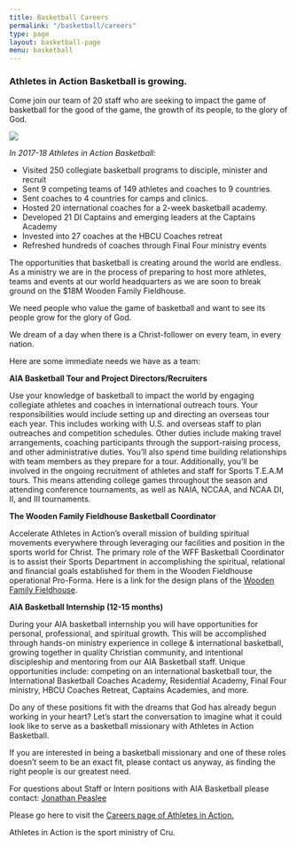 ```yaml
---
title: Basketball Careers
permalink: "/basketball/careers"
type: page
layout: basketball-page
menu: basketball
---
```

### Athletes in Action Basketball is growing.

Come join our team of 20 staff who are seeking to impact the game of basketball for the good of the game, the growth of its people, to the glory of God. 

<img class="col-md-6 pull-right" src="/uploads/basketball/IMG_5212.jpeg" />

*In 2017-18 Athletes in Action Basketball:*

* Visited 250 collegiate basketball programs to disciple, minister and recruit
* Sent 9 competing teams of 149 athletes and coaches to 9 countries.
* Sent coaches to 4 countries for camps and clinics. 
* Hosted 20 international coaches for a 2-week basketball academy. 
* Developed 21 DI Captains and emerging leaders at the Captains Academy
* Invested into 27 coaches at the HBCU Coaches retreat
* Refreshed hundreds of coaches through Final Four ministry events



The opportunities that basketball is creating around the world are endless.  As a ministry we are in the process of preparing to host more athletes, teams and events at our world headquarters as we are soon to break ground on the $18M Wooden Family Fieldhouse.  

We need people who value the game of basketball and want to see its people grow for the glory of God.  

We dream of a day when there is a Christ-follower on every team, in every nation.  

Here are some immediate needs we have as a team: 

**AIA Basketball Tour and Project Directors/Recruiters**

Use your knowledge of basketball to impact the world by engaging collegiate athletes and coaches in international outreach tours. Your responsibilities would include setting up and directing an overseas tour each year. This includes working with U.S. and overseas staff to plan outreaches and competition schedules. Other duties include making travel arrangements, coaching participants through the support-raising process, and other administrative duties. You’ll also spend time building relationships with team members as they prepare for a tour. Additionally, you’ll be involved in the ongoing recruitment of athletes and staff for Sports T.E.A.M tours. This means attending college games throughout the season and attending conference tournaments, as well as NAIA, NCCAA, and NCAA DI, II, and III tournaments.

**The Wooden Family Fieldhouse Basketball Coordinator**

Accelerate Athletes in Action’s overall mission of building spiritual movements everywhere through leveraging our facilities and position in the sports world for Christ. The primary role of the WFF Basketball Coordinator is to assist their Sports Department in accomplishing the spiritual, relational and financial goals established for them in the Wooden Fieldhouse operational Pro-Forma.
Here is a link for the design plans of the [Wooden Family Fieldhouse](http://www.woodenfamilyfieldhouse.com/).


**AIA Basketball Internship (12-15 months)**

During your AIA basketball internship you will have opportunities for personal, professional, and spiritual growth.  This will be accomplished through hands-on ministry experience in college & international basketball, growing together in quality Christian community, and intentional discipleship and mentoring from our AIA Basketball staff.  Unique opportunities include: competing on an international basketball tour, the International Basketball Coaches Academy,  Residential Academy, Final Four ministry, HBCU Coaches Retreat, Captains Academies, and more.

Do any of these positions fit with the dreams that God has already begun working in your heart?  Let’s start the conversation to imagine what it could look like to serve as a basketball missionary with Athletes in Action Basketball.

If you are interested in being a basketball missionary and one of these roles doesn’t seem to be an exact fit, please contact us anyway, as finding the right people is our greatest need.

For questions about Staff or Intern positions with AIA Basketball please contact: [Jonathan Peaslee](mailto:jonathan.peaslee@athletesinaction.org)

Please go here to visit the [Careers page of Athletes in Action.](https://goaia.org/careers) 

Athletes in Action is the sport ministry of Cru. 

